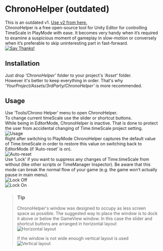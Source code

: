 # ChronoHelper (outdated)
This is an outdated v1. [Use v2 from here.](https://github.com/dotsquid/ChronoHelper)  
ChronoHelper is a free open-source tool for Unity Editor for controlling TimeScale in PlayMode with ease.
It becomes very handy when it’s required to examine a suspicious moment of gameplay in slow-motion or conversely when it’s preferable to skip uninteresting part in fast-forward.  
[![Say Thanks!](https://img.shields.io/badge/Say%20Thanks-!-1EAEDB.svg)](https://saythanks.io/to/dotsquid)

## Installation
Just drop *'ChronoHelper'* folder to your project's *'Asset'* folder.  
However it's better to keep everything in order. That's why *'YourProject/Assets/3rdParty/ChronoHelper'* is more recommended.

## Usage
Use ‘Tools/Chrono Helper’ menu to open ChronoHelper.  
To change current timeScale use the slider or shortcut buttons.  
While being in EditorMode, ChronoHelper is inactive. That is done to protect the user from accidental changing of Time.timeScale project setting.  
![Usage](https://i.imgur.com/NqPbxkN.gif)  
Right after switching to PlayMode ChronoHelper captures the default value of Time.timeScale in order to restore this value on switching back to EditorMode (if ‘Auto-reset’ is on).  
![Auto-reset](https://i.imgur.com/mldW9zE.gif)  
Use ‘Lock’ if you want to suppress any changes of Time.timeScale from without (like other scripts or TimeManager Inspector). Be aware that this mode can break the normal flow of your game (e.g. the game won’t actually pause in main menu).  
![Lock Off](https://i.imgur.com/rfJnloe.gif)  
![Lock On](https://i.imgur.com/xFNxR7f.gif) 

> ### Tip
> ChronoHelper's window was designed to occupy as less screen space as possible. The suggested way to place the window is to dock it above or below the GameView window. In this case the slider and shortcut buttons are arranged in horizontal layout  
> ![Horizontal layout](https://i.imgur.com/XqNoHPK.gif)
>  
> If the window is not wide enough vertical layout is used  
> ![Vertical layout](https://i.imgur.com/5KVVUAO.gif)
